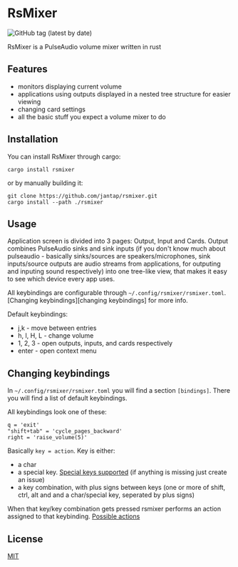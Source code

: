 # RsMixer

![GitHub tag (latest by date)](https://img.shields.io/github/v/tag/jantap/rsmixer)

RsMixer is a PulseAudio volume mixer written in rust

## Features

- monitors displaying current volume
- applications using outputs displayed in a nested tree structure for easier viewing
- changing card settings
- all the basic stuff you expect a volume mixer to do

## Installation

You can install RsMixer through cargo:

```
cargo install rsmixer
```

or by manually building it:

```
git clone https://github.com/jantap/rsmixer.git
cargo install --path ./rsmixer
```

## Usage

Application screen is divided into 3 pages: Output, Input and Cards. Output combines PulseAudio sinks and sink inputs (if you don't know much about pulseaudio - basically sinks/sources are speakers/microphones, sink inputs/source outputs are audio streams from applications, for outputing and inputing sound respectively) into one tree-like view, that makes it easy to see which device every app uses.

All keybindings are configurable through `~/.config/rsmixer/rsmixer.toml`. [Changing keybindings][changing keybindings] for more info.

Default keybindings:

- j,k - move between entries
- h, l, H, L - change volume
- 1, 2, 3 - open outputs, inputs, and cards respectively
- enter - open context menu

## Changing keybindings

In `~/.config/rsmixer/rsmixer.toml` you will find a section `[bindings]`. There you will find a list of default keybindings.

All keybindings look one of these:

```
q = 'exit'
"shift+tab" = 'cycle_pages_backward'
right = 'raise_volume(5)'
```

Basically `key = action`. Key is either:

- a char
- a special key. [Special keys supported](special_keys.md) (if anything is missing just create an issue)
- a key combination, with plus signs between keys (one or more of shift, ctrl, alt and and a char/special key, seperated by plus signs)

When that key/key combination gets pressed rsmixer performs an action assigned to that keybinding. [Possible actions](actions.md)

## License

[MIT](https://choosealicense.com/licenses/mit/)
